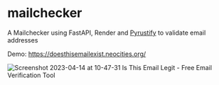 # mailchecker

A Mailchecker using FastAPI, Render and [Pyrustify](https://github.com/Mng-dev-ai/pyrustify) to validate email addresses

Demo: https://doesthisemailexist.neocities.org/

![Screenshot 2023-04-14 at 10-47-31 Is This Email Legit - Free Email Verification Tool](https://user-images.githubusercontent.com/98217124/231993775-f8c662a2-7512-46bb-bae6-466bf4e38f62.png)
